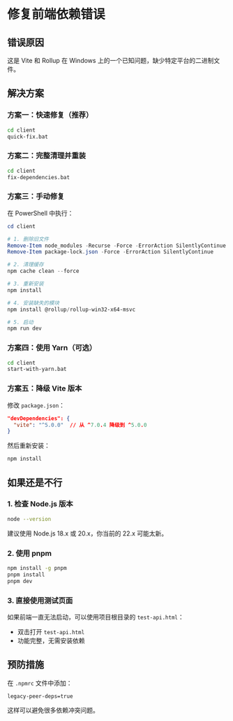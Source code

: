 # 修复前端依赖错误

## 错误原因
这是 Vite 和 Rollup 在 Windows 上的一个已知问题，缺少特定平台的二进制文件。

## 解决方案

### 方案一：快速修复（推荐）
```bash
cd client
quick-fix.bat
```

### 方案二：完整清理并重装
```bash
cd client
fix-dependencies.bat
```

### 方案三：手动修复
在 PowerShell 中执行：
```powershell
cd client

# 1. 删除旧文件
Remove-Item node_modules -Recurse -Force -ErrorAction SilentlyContinue
Remove-Item package-lock.json -Force -ErrorAction SilentlyContinue

# 2. 清理缓存
npm cache clean --force

# 3. 重新安装
npm install

# 4. 安装缺失的模块
npm install @rollup/rollup-win32-x64-msvc

# 5. 启动
npm run dev
```

### 方案四：使用 Yarn（可选）
```bash
cd client
start-with-yarn.bat
```

### 方案五：降级 Vite 版本
修改 `package.json`：
```json
"devDependencies": {
  "vite": "^5.0.0"  // 从 ^7.0.4 降级到 ^5.0.0
}
```
然后重新安装：
```bash
npm install
```

## 如果还是不行

### 1. 检查 Node.js 版本
```bash
node --version
```
建议使用 Node.js 18.x 或 20.x，你当前的 22.x 可能太新。

### 2. 使用 pnpm
```bash
npm install -g pnpm
pnpm install
pnpm dev
```

### 3. 直接使用测试页面
如果前端一直无法启动，可以使用项目根目录的 `test-api.html`：
- 双击打开 `test-api.html`
- 功能完整，无需安装依赖

## 预防措施

在 `.npmrc` 文件中添加：
```
legacy-peer-deps=true
```

这样可以避免很多依赖冲突问题。